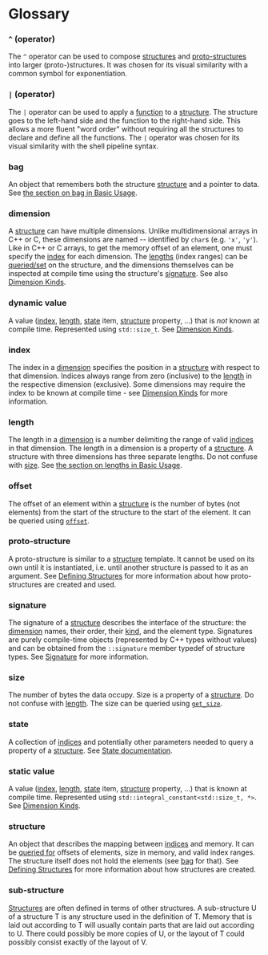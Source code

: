 # Glossary

### `^` (operator)

The `^` operator can be used to compose [structures](#structure) and [proto-structures](#proto-structure) into larger (proto-)structures.
It was chosen for its visual similarity with a common symbol for exponentiation.

### `|` (operator)

The `|` operator can be used to apply a [function](BasicUsage.md#functions) to a [structure](#structure). The structure goes to the left-hand side and the function to the right-hand side.
This allows a more fluent "word order" without requiring all the structures to declare and define all the functions.
The `|` operator was chosen for its visual similarity with the shell pipeline syntax.

### bag

An object that remembers both the structure [structure](#structure) and a pointer to data. See [the section on bag in Basic Usage](BasicUsage.md#bag).

### dimension

A [structure](#structure) can have multiple dimensions. Unlike multidimensional arrays in C++ or C, these dimensions are named -- identified by `char`s (e.g. `'x'`, `'y'`).
Like in C++ or C arrays, to get the memory offset of an element, one must specify the [index](#index) for each dimension.
The [lengths](#length) (index ranges) can be [queried/set](BasicUsage.md#lengths) on the structure,
and the dimensions themselves can be inspected at compile time using the structure's [signature](#signature).
See also [Dimension Kinds](DimensionKinds.md).

### dynamic value

A value ([index](#index), [length](#length), [state](#state) item, [structure](#structure) property, ...) that is *not* known at compile time. Represented using `std::size_t`.
See [Dimension Kinds](DimensionKinds.md).

### index

The index in a [dimension](#dimension) specifies the position in a [structure](#structure) with respect to that dimension.
Indices always range from zero (inclusive) to the [length](#length) in the respective dimension (exclusive).
Some dimensions may require the index to be known at compile time - see [Dimension Kinds](DimensionKinds.md) for more information.

### length

The length in a [dimension](#dimension) is a number delimiting the range of valid [indices](#index) in that dimension.
The length in a dimension is a property of a [structure](#structure). A structure with three dimensions has three separate lengths. Do not confuse with [size](#size).
See [the section on lengths in Basic Usage](BasicUsage.md#lengths).

### offset

The offset of an element within a [structure](#structure) is the number of bytes (not elements) from the start of the structure to the start of the element.
It can be queried using [`offset`](BasicUsage.md#offset).

### proto-structure

A proto-structure is similar to a [structure](#structure) template. It cannot be used on its own until it is instantiated, i.e. until another structure is passed to it as an argument.
See [Defining Structures](DefiningStructures.md) for more information about how proto-structures are created and used.

### signature

The signature of a [structure](#structure) describes the interface of the structure: the [dimension](#dimension) names, their order, their [kind](DimensionKinds.md), and the element type.
Signatures are purely compile-time objects (represented by C++ types without values) and can be obtained from the `::signature` member typedef of structure types.
See [Signature](Signature.md) for more information.

### size

The number of bytes the data occupy. Size is a property of a [structure](#structure). Do not confuse with [length](#length).
The size can be queried using [`get_size`](BasicUsage.md#get_size).

### state

A collection of [indices](#index) and potentially other parameters needed to query a property of a [structure](#structure).
See [State documentation](State.md).

### static value

A value ([index](#index), [length](#length), [state](#state) item, [structure](#structure) property, ...) that is known at compile time. Represented using `std::integral_constant<std::size_t, *>`.
See [Dimension Kinds](DimensionKinds.md).

### structure

An object that describes the mapping between [indices](#index) and memory. It can be [queried for](BasicUsage.md#functions) offsets of elements, size in memory, and valid index ranges.
The structure itself does not hold the elements (see [bag](BasicUsage.md#bag) for that). See [Defining Structures](DefiningStructures.md) for more information about how structures are created.

### sub-structure

[Structures](#structure) are often defined in terms of other structures. A sub-structure U of a structure T is any structure used in the definition of T.
Memory that is laid out according to T will usually contain parts that are laid out according to U.
There could possibly be more copies of U, or the layout of T could possibly consist exactly of the layout of V.
